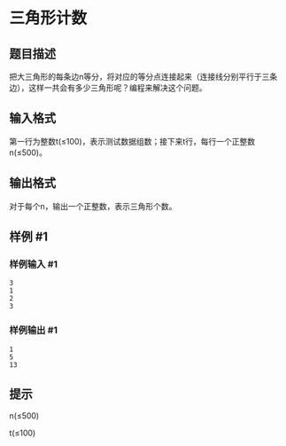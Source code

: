 # 三角形计数

## 题目描述

把大三角形的每条边n等分，将对应的等分点连接起来（连接线分别平行于三条边），这样一共会有多少三角形呢？编程来解决这个问题。


## 输入格式

第一行为整数t(≤100)，表示测试数据组数；接下来t行，每行一个正整数n(≤500)。


## 输出格式

对于每个n，输出一个正整数，表示三角形个数。


## 样例 #1

### 样例输入 #1
```
3
1
2
3
```

### 样例输出 #1

```
1
5
13
```

## 提示

n(≤500)

t(≤100)

